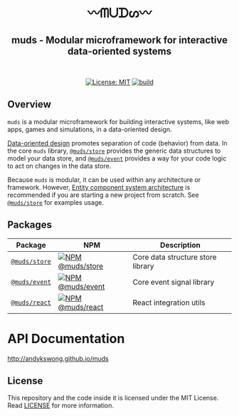 <h1 align="center">〰ᗰᑌᗪᔕ〰</h1>
<h2 align="center">muds - Modular microframework for interactive data-oriented systems</h2>
<br />
<p align="center">
  <a href="./LICENSE"><img src="https://img.shields.io/badge/License-MIT-yellow.svg" alt="License: MIT" /></a>
  <a href="https://github.com/andykswong/muds/actions/workflows/build.yaml"><img src="https://github.com/andykswong/muds/actions/workflows/build.yaml/badge.svg" alt="build" /></a>
</p>

## Overview
`muds` is a modular microframework for building interactive systems, like web apps, games and simulations, in a data-oriented design.

[Data-oriented design](https://en.wikipedia.org/wiki/Data-oriented_design) promotes separation of code (behavior) from data. In the core `muds` library, [`@muds/store`](./packages/store) provides the generic data structures to model your data store, and [`@muds/event`](./packages/event) provides a way for your code logic to act on changes in the data store.

Because `muds` is modular, it can be used within any architecture or framework. However, [Entity component system architecture](https://en.wikipedia.org/wiki/Entity_component_system) is recommended if you are starting a new project from scratch. See [`@muds/store`](./packages/store) for examples usage.

## Packages

|Package|NPM|Description|
|-------|---|-----------|
|[`@muds/store`](./packages/store)|<a href="https://www.npmjs.com/package/@muds/store"><img src="https://img.shields.io/npm/v/@muds/store?label=@muds/store" alt="NPM @muds/store" /></a>|Core data structure store library|
|[`@muds/event`](./packages/event)|<a href="https://www.npmjs.com/package/@muds/event"><img src="https://img.shields.io/npm/v/@muds/event?label=@muds/event" alt="NPM @muds/event" /></a>|Core event signal library|
|[`@muds/react`](./packages/react)|<a href="https://www.npmjs.com/package/@muds/react"><img src="https://img.shields.io/npm/v/@muds/react?label=@muds/react" alt="NPM @muds/react" /></a> |React integration utils|

# API Documentation
http://andykswong.github.io/muds

## License
This repository and the code inside it is licensed under the MIT License. Read [LICENSE](./LICENSE) for more information.
